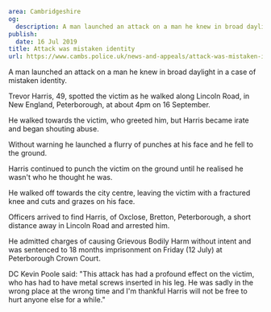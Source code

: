 ```yaml
area: Cambridgeshire
og:
  description: A man launched an attack on a man he knew in broad daylight in a case of mistaken identity.
publish:
  date: 16 Jul 2019
title: Attack was mistaken identity
url: https://www.cambs.police.uk/news-and-appeals/attack-was-mistaken-identity
```

A man launched an attack on a man he knew in broad daylight in a case of mistaken identity.

Trevor Harris, 49, spotted the victim as he walked along Lincoln Road, in New England, Peterborough, at about 4pm on 16 September.

He walked towards the victim, who greeted him, but Harris became irate and began shouting abuse.

Without warning he launched a flurry of punches at his face and he fell to the ground.

Harris continued to punch the victim on the ground until he realised he wasn't who he thought he was.

He walked off towards the city centre, leaving the victim with a fractured knee and cuts and grazes on his face.

Officers arrived to find Harris, of Oxclose, Bretton, Peterborough, a short distance away in Lincoln Road and arrested him.

He admitted charges of causing Grievous Bodily Harm without intent and was sentenced to 18 months imprisonment on Friday (12 July) at Peterborough Crown Court.

DC Kevin Poole said: "This attack has had a profound effect on the victim, who has had to have metal screws inserted in his leg. He was sadly in the wrong place at the wrong time and I'm thankful Harris will not be free to hurt anyone else for a while."
